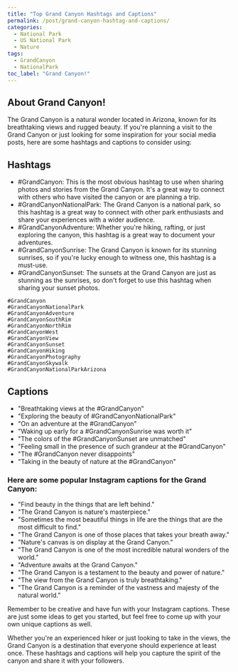 ```yaml
---
title: "Top Grand Canyon Hashtags and Captions"
permalink: /post/grand-canyon-hashtag-and-captions/
categories:
  - National Park
  - US National Park
  - Nature
tags:
  - GrandCanyon
  - NationalPark
toc_label: "Grand Canyon!"
---
```

## About Grand Canyon!
The Grand Canyon is a natural wonder located in Arizona, known for its breathtaking views and rugged beauty. If you're planning a visit to the Grand Canyon or just looking for some inspiration for your social media posts, here are some hashtags and captions to consider using:

## Hashtags
* #GrandCanyon: This is the most obvious hashtag to use when sharing photos and stories from the Grand Canyon. It's a great way to connect with others who have visited the canyon or are planning a trip.
* #GrandCanyonNationalPark: The Grand Canyon is a national park, so this hashtag is a great way to connect with other park enthusiasts and share your experiences with a wider audience.
* #GrandCanyonAdventure: Whether you're hiking, rafting, or just exploring the canyon, this hashtag is a great way to document your adventures.
* #GrandCanyonSunrise: The Grand Canyon is known for its stunning sunrises, so if you're lucky enough to witness one, this hashtag is a must-use.
* #GrandCanyonSunset: The sunsets at the Grand Canyon are just as stunning as the sunrises, so don't forget to use this hashtag when sharing your sunset photos.

```text
#GrandCanyon
#GrandCanyonNationalPark
#GrandCanyonAdventure
#GrandCanyonSouthRim
#GrandCanyonNorthRim
#GrandCanyonWest
#GrandCanyonView
#GrandCanyonSunset
#GrandCanyonHiking
#GrandCanyonPhotography
#GrandCanyonSkywalk
#GrandCanyonNationalParkArizona
```

## Captions
* "Breathtaking views at the #GrandCanyon"
* "Exploring the beauty of #GrandCanyonNationalPark"
* "On an adventure at the #GrandCanyon"
* "Waking up early for a #GrandCanyonSunrise was worth it"
* "The colors of the #GrandCanyonSunset are unmatched"
* "Feeling small in the presence of such grandeur at the #GrandCanyon"
* "The #GrandCanyon never disappoints"
* "Taking in the beauty of nature at the #GrandCanyon"

### Here are some popular Instagram captions for the Grand Canyon:
* "Find beauty in the things that are left behind."
* "The Grand Canyon is nature's masterpiece."
* "Sometimes the most beautiful things in life are the things that are the most difficult to find."
* "The Grand Canyon is one of those places that takes your breath away."
* "Nature's canvas is on display at the Grand Canyon."
* "The Grand Canyon is one of the most incredible natural wonders of the world."
* "Adventure awaits at the Grand Canyon."
* "The Grand Canyon is a testament to the beauty and power of nature."
* "The view from the Grand Canyon is truly breathtaking."
* "The Grand Canyon is a reminder of the vastness and majesty of the natural world."

Remember to be creative and have fun with your Instagram captions. These are just some ideas to get you started, but feel free to come up with your own unique captions as well.

Whether you're an experienced hiker or just looking to take in the views, the Grand Canyon is a destination that everyone should experience at least once. These hashtags and captions will help you capture the spirit of the canyon and share it with your followers.